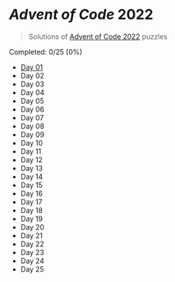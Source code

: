 # _Advent of Code_ 2022

> Solutions of [Advent of Code 2022](http://adventofcode.com/2022/) puzzles

Completed: 0/25 (0%)

-   [Day 01](https://github.com/ssynowiec/AdventOfCode/tree/main/2022/Day%2001)
-   Day 02
-   Day 03
-   Day 04
-   Day 05
-   Day 06
-   Day 07
-   Day 08
-   Day 09
-   Day 10
-   Day 11
-   Day 12
-   Day 13
-   Day 14
-   Day 15
-   Day 16
-   Day 17
-   Day 18
-   Day 19
-   Day 20
-   Day 21
-   Day 22
-   Day 23
-   Day 24
-   Day 25
